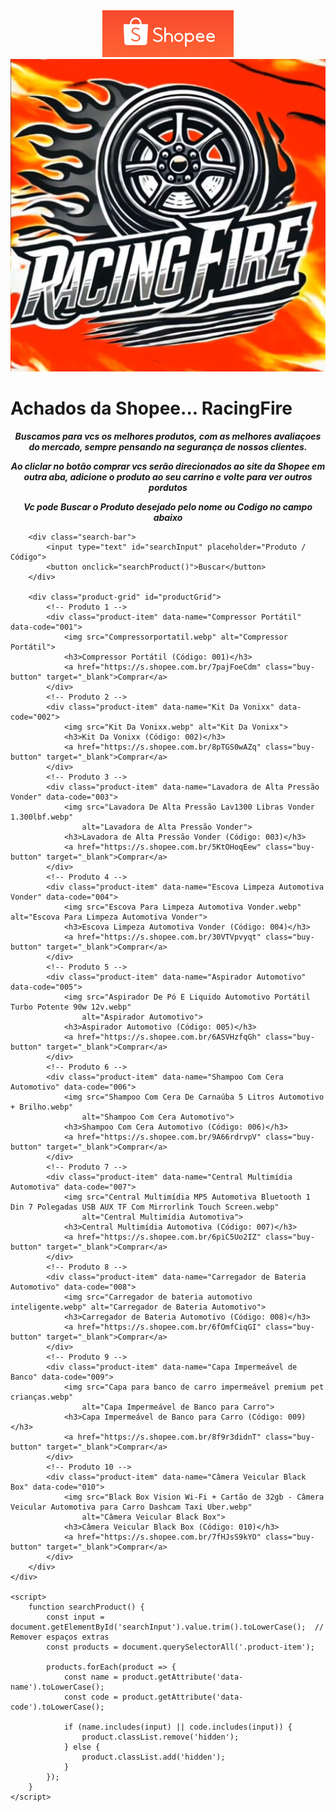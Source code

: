 <!DOCTYPE html>
<html lang="pt-BR">

<head>
    <meta charset="UTF-8">
    <meta name="viewport" content="width=device-width, initial-scale=1.0">
    <meta name="description"
        content="Encontre os melhores produtos automotivos na Shopee. Confira nossa seleção e compre com facilidade!">
    <meta name="keywords" content="Shopee, produtos automotivos, compras online, promoções, achados Shopee">
    <meta name="author" content="RacingFire">
    <title>Lista de Achados da Shopee</title>
    <link rel="stylesheet" href="styles.css" />
</head>

<body>
    <div class="container">
        <Center>
            <img src="Shopee.png" alt="Logo da Shopee - Achados da Shopee">
            <img src="LogoRacingfireOfc.webp" alt="Logo RacingFire" class="Logo-RacingFire">
        </Center>
        <h1>Achados da Shopee... RacingFire</h1>
        <b><i><center>
                <p class="informe"> Buscamos para vcs os melhores produtos, com as melhores avaliaçoes do mercado,
                    sempre pensando na segurança de nossos clientes.</p>
                <p>Ao cliclar no botão comprar vcs serão direcionados ao site da Shopee em outra aba, adicione o produto
                    ao seu carrino e volte para ver outros pordutos </p>
                <p>Vc pode Buscar o Produto desejado pelo nome ou Codigo no campo abaixo</p></center></b></i>

        <div class="search-bar">
            <input type="text" id="searchInput" placeholder="Produto / Código">
            <button onclick="searchProduct()">Buscar</button>
        </div>

        <div class="product-grid" id="productGrid">
            <!-- Produto 1 -->
            <div class="product-item" data-name="Compressor Portátil" data-code="001">
                <img src="Compressorportatil.webp" alt="Compressor Portátil">
                <h3>Compressor Portátil (Código: 001)</h3>
                <a href="https://s.shopee.com.br/7pajFoeCdm" class="buy-button" target="_blank">Comprar</a>
            </div>
            <!-- Produto 2 -->
            <div class="product-item" data-name="Kit Da Vonixx" data-code="002">
                <img src="Kit Da Vonixx.webp" alt="Kit Da Vonixx">
                <h3>Kit Da Vonixx (Código: 002)</h3>
                <a href="https://s.shopee.com.br/8pTGS0wAZq" class="buy-button" target="_blank">Comprar</a>
            </div>
            <!-- Produto 3 -->
            <div class="product-item" data-name="Lavadora de Alta Pressão Vonder" data-code="003">
                <img src="Lavadora De Alta Pressão Lav1300 Libras Vonder 1.300lbf.webp"
                    alt="Lavadora de Alta Pressão Vonder">
                <h3>Lavadora de Alta Pressão Vonder (Código: 003)</h3>
                <a href="https://s.shopee.com.br/5KtOHoqEew" class="buy-button" target="_blank">Comprar</a>
            </div>
            <!-- Produto 4 -->
            <div class="product-item" data-name="Escova Limpeza Automotiva Vonder" data-code="004">
                <img src="Escova Para Limpeza Automotiva Vonder.webp" alt="Escova Para Limpeza Automotiva Vonder">
                <h3>Escova Limpeza Automotiva Vonder (Código: 004)</h3>
                <a href="https://s.shopee.com.br/30VTVpvyqt" class="buy-button" target="_blank">Comprar</a>
            </div>
            <!-- Produto 5 -->
            <div class="product-item" data-name="Aspirador Automotivo" data-code="005">
                <img src="Aspirador De Pó E Liquido Automotivo Portátil Turbo Potente 90w 12v.webp"
                    alt="Aspirador Automotivo">
                <h3>Aspirador Automotivo (Código: 005)</h3>
                <a href="https://s.shopee.com.br/6ASVHzfqGh" class="buy-button" target="_blank">Comprar</a>
            </div>
            <!-- Produto 6 -->
            <div class="product-item" data-name="Shampoo Com Cera Automotivo" data-code="006">
                <img src="Shampoo Com Cera De Carnaúba 5 Litros Automotivo + Brilho.webp"
                    alt="Shampoo Com Cera Automotivo">
                <h3>Shampoo Com Cera Automotivo (Código: 006)</h3>
                <a href="https://s.shopee.com.br/9A66rdrvpV" class="buy-button" target="_blank">Comprar</a>
            </div>
            <!-- Produto 7 -->
            <div class="product-item" data-name="Central Multimídia Automotiva" data-code="007">
                <img src="Central Multimídia MP5 Automotiva Bluetooth 1 Din 7 Polegadas USB AUX TF Com Mirrorlink Touch Screen.webp"
                    alt="Central Multimídia Automotiva">
                <h3>Central Multimídia Automotiva (Código: 007)</h3>
                <a href="https://s.shopee.com.br/6piC5Uo2IZ" class="buy-button" target="_blank">Comprar</a>
            </div>
            <!-- Produto 8 -->
            <div class="product-item" data-name="Carregador de Bateria Automotivo" data-code="008">
                <img src="Carregador de bateria automotivo inteligente.webp" alt="Carregador de Bateria Automotivo">
                <h3>Carregador de Bateria Automotivo (Código: 008)</h3>
                <a href="https://s.shopee.com.br/6fOmfCiqGI" class="buy-button" target="_blank">Comprar</a>
            </div>
            <!-- Produto 9 -->
            <div class="product-item" data-name="Capa Impermeável de Banco" data-code="009">
                <img src="Capa para banco de carro impermeável premium pet crianças.webp"
                    alt="Capa Impermeável de Banco para Carro">
                <h3>Capa Impermeável de Banco para Carro (Código: 009)</h3>
                <a href="https://s.shopee.com.br/8f9r3didnT" class="buy-button" target="_blank">Comprar</a>
            </div>
            <!-- Produto 10 -->
            <div class="product-item" data-name="Câmera Veicular Black Box" data-code="010">
                <img src="Black Box Vision Wi-Fi + Cartão de 32gb - Câmera Veicular Automotiva para Carro Dashcam Taxi Uber.webp"
                    alt="Câmera Veicular Black Box">
                <h3>Câmera Veicular Black Box (Código: 010)</h3>
                <a href="https://s.shopee.com.br/7fHJsS9kYO" class="buy-button" target="_blank">Comprar</a>
            </div>
        </div>
    </div>

    <script>
        function searchProduct() {
            const input = document.getElementById('searchInput').value.trim().toLowerCase();  // Remover espaços extras
            const products = document.querySelectorAll('.product-item');

            products.forEach(product => {
                const name = product.getAttribute('data-name').toLowerCase();
                const code = product.getAttribute('data-code').toLowerCase();

                if (name.includes(input) || code.includes(input)) {
                    product.classList.remove('hidden');
                } else {
                    product.classList.add('hidden');
                }
            });
        }
    </script>
</body>

</html>
